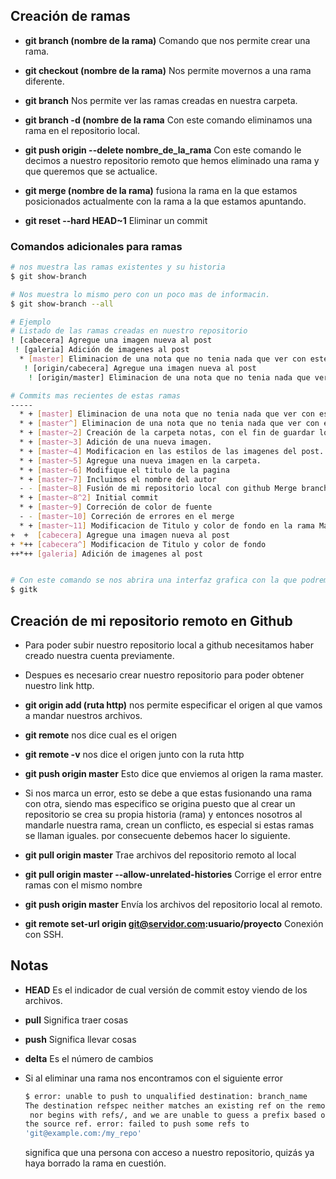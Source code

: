 ## Creación de ramas

- **git branch (nombre de la rama)**  Comando que nos permite crear una rama. 

- **git checkout (nombre de la rama)** Nos permite movernos a una rama diferente. 

- **git branch** Nos permite ver las ramas creadas en nuestra carpeta.

- **git branch -d (nombre de la rama** Con este comando eliminamos una rama en el repositorio local. 

- **git push origin --delete nombre_de_la_rama** Con este comando le decimos a nuestro repositorio remoto que hemos eliminado una rama y que queremos que se actualice. 

- **git merge (nombre de la rama)** fusiona la rama en la que estamos posicionados actualmente con la rama a la que estamos apuntando. 
- **git reset --hard HEAD~1** Eliminar un commit

### Comandos adicionales para ramas

```bash
# nos muestra las ramas existentes y su historia 
$ git show-branch 

# Nos muestra lo mismo pero con un poco mas de informacin. 
$ git show-branch --all 

# Ejemplo 
# Listado de las ramas creadas en nuestro repositorio
! [cabecera] Agregue una imagen nueva al post
 ! [galeria] Adición de imagenes al post
  * [master] Eliminacion de una nota que no tenia nada que ver con este curso
   ! [origin/cabecera] Agregue una imagen nueva al post
    ! [origin/master] Eliminacion de una nota que no tenia nada que ver con este curso

# Commits mas recientes de estas ramas
-----
  * + [master] Eliminacion de una nota que no tenia nada que ver con este curso
  * + [master^] Eliminacion de una nota que no tenia nada que ver con este curso
  * + [master~2] Creación de la carpeta notas, con el fin de guardar los apuntes que estado realizando durante mis practicas en git y github
  * + [master~3] Adición de una nueva imagen.
  * + [master~4] Modificacion en las estilos de las imagenes del post.
  * + [master~5] Agregue una nueva imagen en la carpeta.
  * + [master~6] Modifique el titulo de la pagina
  * + [master~7] Incluimos el nombre del autor
  - - [master~8] Fusión de mi repositorio local con github Merge branch 'master' of https://github.com/GenaroJavier/Primeros-pasos-con-Git-y-Github
  * + [master~8^2] Initial commit
  * + [master~9] Correción de color de fuente
  - - [master~10] Correción de errores en el merge
  * + [master~11] Modificacion de Titulo y color de fondo en la rama Master
+  +  [cabecera] Agregue una imagen nueva al post
+ *++ [cabecera^] Modificacion de Titulo y color de fondo
++*++ [galeria] Adición de imagenes al post


# Con este comando se nos abrira una interfaz grafica con la que podremos observar la historia de nuestro proyectro de una forma mas detallada.
$ gitk 
```

## Creación de mi repositorio remoto en Github

- Para poder subir nuestro repositorio local a github necesitamos haber creado nuestra cuenta previamente. 

- Despues es necesario crear nuestro repositorio para poder obtener nuestro link http. 

- **git origin add (ruta http)** nos permite especificar el origen al que vamos a mandar nuestros archivos. 

- **git remote** nos dice cual es el origen 

- **git remote -v** nos dice el origen junto con la ruta http 

- **git push origin master** Esto dice que enviemos al origen la rama master. 

- Si nos marca un error, esto se debe a que estas fusionando una rama con otra, siendo mas especifico se origina puesto que al crear un repositorio se crea su propia historia (rama) y entonces nosotros al mandarle nuestra rama, crean un conflicto, es especial si estas ramas se llaman iguales. por consecuente debemos hacer lo siguiente. 

- **git pull origin master**  Trae archivos del repositorio remoto al local 

- **git pull origin master --allow-unrelated-histories** Corrige el error entre ramas con el mismo nombre

- **git push origin master** Envía los archivos del repositorio local al remoto. 

- **git remote set-url origin git@servidor.com:usuario/proyecto** Conexión con SSH.

## Notas

- **HEAD** Es el indicador de cual versión de commit estoy viendo de los archivos.
- **pull** Significa traer cosas
- **push** Significa llevar cosas 
- **delta** Es el número de cambios 
- Si al eliminar una rama nos encontramos con el siguiente error 
  
  ```bash
  $ error: unable to push to unqualified destination: branch_name 
  The destination refspec neither matches an existing ref on the remote
   nor begins with refs/, and we are unable to guess a prefix based on 
  the source ref. error: failed to push some refs to 
  'git@example.com:/my_repo'
  ```
  
  significa que una persona con acceso a nuestro repositorio, quizás ya haya borrado la rama en cuestión. 
